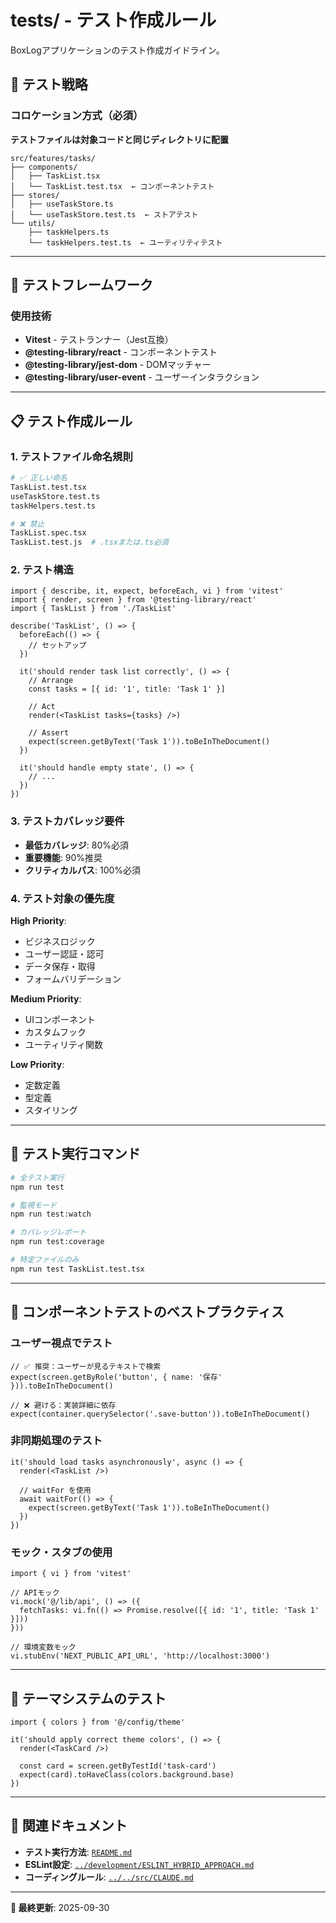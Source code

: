 # tests/ - テスト作成ルール

BoxLogアプリケーションのテスト作成ガイドライン。

## 🧪 テスト戦略

### コロケーション方式（必須）
**テストファイルは対象コードと同じディレクトリに配置**

```
src/features/tasks/
├── components/
│   ├── TaskList.tsx
│   └── TaskList.test.tsx  ← コンポーネントテスト
├── stores/
│   ├── useTaskStore.ts
│   └── useTaskStore.test.ts  ← ストアテスト
└── utils/
    ├── taskHelpers.ts
    └── taskHelpers.test.ts  ← ユーティリティテスト
```

---

## 🎯 テストフレームワーク

### 使用技術
- **Vitest** - テストランナー（Jest互換）
- **@testing-library/react** - コンポーネントテスト
- **@testing-library/jest-dom** - DOMマッチャー
- **@testing-library/user-event** - ユーザーインタラクション

---

## 📋 テスト作成ルール

### 1. テストファイル命名規則
```bash
# ✅ 正しい命名
TaskList.test.tsx
useTaskStore.test.ts
taskHelpers.test.ts

# ❌ 禁止
TaskList.spec.tsx
TaskList.test.js  # .tsxまたは.ts必須
```

### 2. テスト構造
```tsx
import { describe, it, expect, beforeEach, vi } from 'vitest'
import { render, screen } from '@testing-library/react'
import { TaskList } from './TaskList'

describe('TaskList', () => {
  beforeEach(() => {
    // セットアップ
  })

  it('should render task list correctly', () => {
    // Arrange
    const tasks = [{ id: '1', title: 'Task 1' }]

    // Act
    render(<TaskList tasks={tasks} />)

    // Assert
    expect(screen.getByText('Task 1')).toBeInTheDocument()
  })

  it('should handle empty state', () => {
    // ...
  })
})
```

### 3. テストカバレッジ要件
- **最低カバレッジ**: 80%必須
- **重要機能**: 90%推奨
- **クリティカルパス**: 100%必須

### 4. テスト対象の優先度
**High Priority**:
- ビジネスロジック
- ユーザー認証・認可
- データ保存・取得
- フォームバリデーション

**Medium Priority**:
- UIコンポーネント
- カスタムフック
- ユーティリティ関数

**Low Priority**:
- 定数定義
- 型定義
- スタイリング

---

## 🔧 テスト実行コマンド

```bash
# 全テスト実行
npm run test

# 監視モード
npm run test:watch

# カバレッジレポート
npm run test:coverage

# 特定ファイルのみ
npm run test TaskList.test.tsx
```

---

## 📝 コンポーネントテストのベストプラクティス

### ユーザー視点でテスト
```tsx
// ✅ 推奨：ユーザーが見るテキストで検索
expect(screen.getByRole('button', { name: '保存' })).toBeInTheDocument()

// ❌ 避ける：実装詳細に依存
expect(container.querySelector('.save-button')).toBeInTheDocument()
```

### 非同期処理のテスト
```tsx
it('should load tasks asynchronously', async () => {
  render(<TaskList />)

  // waitFor を使用
  await waitFor(() => {
    expect(screen.getByText('Task 1')).toBeInTheDocument()
  })
})
```

### モック・スタブの使用
```tsx
import { vi } from 'vitest'

// APIモック
vi.mock('@/lib/api', () => ({
  fetchTasks: vi.fn(() => Promise.resolve([{ id: '1', title: 'Task 1' }]))
}))

// 環境変数モック
vi.stubEnv('NEXT_PUBLIC_API_URL', 'http://localhost:3000')
```

---

## 🎨 テーマシステムのテスト

```tsx
import { colors } from '@/config/theme'

it('should apply correct theme colors', () => {
  render(<TaskCard />)

  const card = screen.getByTestId('task-card')
  expect(card).toHaveClass(colors.background.base)
})
```

---

## 🔗 関連ドキュメント

- **テスト実行方法**: [`README.md`](./README.md)
- **ESLint設定**: [`../development/ESLINT_HYBRID_APPROACH.md`](../development/ESLINT_HYBRID_APPROACH.md)
- **コーディングルール**: [`../../src/CLAUDE.md`](../../src/CLAUDE.md)

---

**📖 最終更新**: 2025-09-30